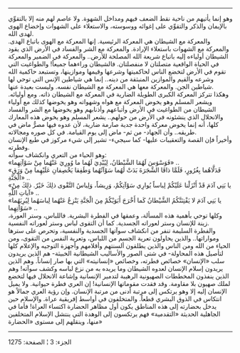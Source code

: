 ------------------------------------------------------------------------

وهو إنما يأتيهم من ناحية نقط الضعف فيهم ومداخل الشهوة. ولا عاصم لهم منه
إلا بالتقوِّي بالإيمان والذكر والتقوِّي على إغوائه ووسوسته، والاستعلاء على
الشهوات وإخضاع الهوى لهدى الله.  
والمعركة مع الشيطان هي المعركة الرئيسية. إنها المعركة مع الهوى باتباع
الهدى. والمعركة مع الشهوات باستعلاء الإرادة. والمعركة مع الشر والفساد في
الأرض الذي يقود الشيطان أولياءه إليه باتباع شريعة الله المصلحة للأرض..
والمعركة في الضمير والمعركة في الحياة الواقعية متصلتان لا منفصلتان.
فالشيطان وراءهما جميعاً! والطواغيت التي تقوم في الأرض لتخضع الناس
لحاكميتها وشرعها وقيمها وموازينها، وتستبعد حاكمية الله وشرعه والقيم
والموازين المنبثقة من دينه.. إنما هي شياطين الإنس التي توحي لها شياطين
الجن. والمعركة معها هي المعركة مع الشيطان نفسه. وليست بعيدة عنها.  
وهكذا تتركز المعركة الكبرى الطويلة الضارية في المعركة مع الشيطان ذاته.
ومع أوليائه. ويشعر المسلم وهو يخوض المعركة مع هواه وشهواته وهو يخوضها
كذلك مع أولياء الشيطان من الطواغيت في الأرض وأتباعهم وأذنابهم وهو يخوضها
مع الشر والفساد والانحلال الذي ينشئونه في الأرض من حولهم.. يشعر المسلم
وهو يخوض هذه المعارك كلها، أنه إنما يخوض معركة واحدة جدية صارمة ضارية،
لأن عدوه فيها مصرٌّ ماض في طريقه.. وأن الجهاد- من ثم- ماض إلى يوم القيامة.
في كل صوره ومجالاته.  
وأخيراً فإن القصة والتعقيبات عليها- كما سيجيء- تشير إلى شيء مركوز في طبع
الإنسان وفطرته.  
وهو الحياء من التعري وانكشاف سوأته:  
«فَوَسْوَسَ لَهُمَا الشَّيْطانُ، لِيُبْدِيَ لَهُما ما وُورِيَ عَنْهُما مِنْ سَوْآتِهِما» ..  
«فَدَلَّاهُما بِغُرُورٍ، فَلَمَّا ذاقَا الشَّجَرَةَ بَدَتْ لَهُما سَوْآتُهُما وَطَفِقا يَخْصِفانِ عَلَيْهِما مِنْ
وَرَقِ الْجَنَّةِ» ..  
«يا بَنِي آدَمَ قَدْ أَنْزَلْنا عَلَيْكُمْ لِباساً يُوارِي سَوْآتِكُمْ، وَرِيشاً، وَلِباسُ التَّقْوى ذلِكَ
خَيْرٌ. ذلِكَ مِنْ آياتِ اللَّهِ» ..  
«يا بَنِي آدَمَ لا يَفْتِنَنَّكُمُ الشَّيْطانُ كَما أَخْرَجَ أَبَوَيْكُمْ مِنَ الْجَنَّةِ يَنْزِعُ عَنْهُما
لِباسَهُما لِيُرِيَهُما سَوْآتِهِما» ..  
وكلها توحي بأهمية هذه المسألة، وعمقها في الفطرة البشرية. فاللباس، وستر
العورة، زينة للإنسان وستر لعوراته الجسدية. كما أن التقوى لباس وستر
لعوراته النفسية.  
والفطرة السليمة تنفر من انكشاف سوآتها الجسدية والنفسية، وتحرص على سترها
ومواراتها.. والذين يحاولون تعرية الجسم من اللباس، وتعرية النفس من
التقوى، ومن الحياء من الله ومن الناس والذين يطلقون ألسنتهم وأقلامهم
وأجهزة التوجيه والإعلام كلها لتأصيل هذه المحاولة- في شتى الصور والأساليب
الشيطانية الخبيثة- هم الذين يريدون سلب «الإنسان» خصائص فطرته، وخصائص
«إنسانيته» التي بها صار إنساناً. وهم الذين يريدون إسلام الإنسان لعدوه
الشيطان وما يريده به من نزع لباسه وكشف سوآته! وهم الذين ينفذون المخططات
الصهيونية الرهيبة لتدمير الإنسانية وإشاعة الانحلال فيها لتخضع لملك صهيون
بلا مقاومة. وقد فقدت مقوماتها الإنسانية! إن العري فطرة حيوانية. ولا يميل
الإنسان إليه إلا وهو يرتكس إلى مرتبة أدنى من مرتبة الإنسان. وإن رؤية
العري جمالاً هو انتكاس في الذوق البشري قطعاً. والمتخلفون في أواسط إفريقية
عراة. والإسلام حين يدخل بحضارته إلى هذه المناطق يكون أول مظاهر الحضارة
اكتساء العراة! فأما في الجاهلية الحديثة «التقدمية» فهم يرتكسون إلى
الوهدة التي ينتشل الإسلام المتخلفين منها، وينقلهم إلى مستوى «الحضارة»

------------------------------------------------------------------------

الجزء: 3 ¦ الصفحة: 1275
